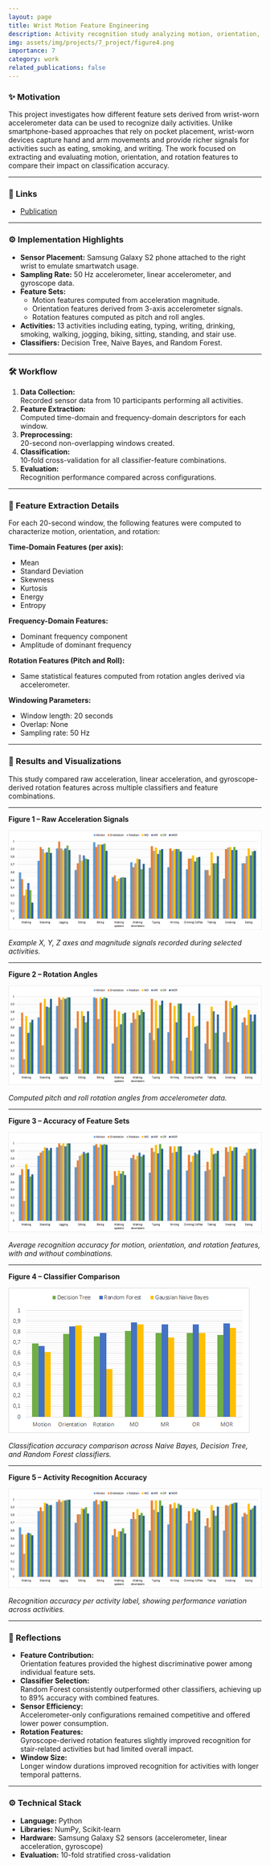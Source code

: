 ```yaml
---
layout: page
title: Wrist Motion Feature Engineering
description: Activity recognition study analyzing motion, orientation, and rotation features from wrist-worn accelerometer data to classify daily activities.
img: assets/img/projects/7_project/figure4.png
importance: 7
category: work
related_publications: false
---
```


### ✨ Motivation

This project investigates how different feature sets derived from wrist-worn accelerometer data can be used to recognize daily activities. Unlike smartphone-based approaches that rely on pocket placement, wrist-worn devices capture hand and arm movements and provide richer signals for activities such as eating, smoking, and writing. The work focused on extracting and evaluating motion, orientation, and rotation features to compare their impact on classification accuracy.

---

### 🔗 Links

- [Publication](https://doi.org/10.5220/0006007100760084)

---

### ⚙️ Implementation Highlights

- **Sensor Placement:** Samsung Galaxy S2 phone attached to the right wrist to emulate smartwatch usage.
- **Sampling Rate:** 50 Hz accelerometer, linear accelerometer, and gyroscope data.
- **Feature Sets:**
  - Motion features computed from acceleration magnitude.
  - Orientation features derived from 3-axis accelerometer signals.
  - Rotation features computed as pitch and roll angles.
- **Activities:** 13 activities including eating, typing, writing, drinking, smoking, walking, jogging, biking, sitting, standing, and stair use.
- **Classifiers:** Decision Tree, Naive Bayes, and Random Forest.

---

### 🛠️ Workflow

1. **Data Collection:**  
   Recorded sensor data from 10 participants performing all activities.
2. **Feature Extraction:**  
   Computed time-domain and frequency-domain descriptors for each window.
3. **Preprocessing:**  
   20-second non-overlapping windows created.
4. **Classification:**  
   10-fold cross-validation for all classifier-feature combinations.
5. **Evaluation:**  
   Recognition performance compared across configurations.

---

### 🧩 Feature Extraction Details

For each 20-second window, the following features were computed to characterize motion, orientation, and rotation:

**Time-Domain Features (per axis):**
- Mean
- Standard Deviation
- Skewness
- Kurtosis
- Energy
- Entropy

**Frequency-Domain Features:**
- Dominant frequency component
- Amplitude of dominant frequency

**Rotation Features (Pitch and Roll):**
- Same statistical features computed from rotation angles derived via accelerometer.

**Windowing Parameters:**
- Window length: 20 seconds
- Overlap: None
- Sampling rate: 50 Hz

---

### 🧪 Results and Visualizations

This study compared raw acceleration, linear acceleration, and gyroscope-derived rotation features across multiple classifiers and feature combinations.

---

**Figure 1 – Raw Acceleration Signals**

<img src="/assets/img/projects/7_project/figure1.png" alt="Raw Acceleration Signals" class="img-fluid rounded z-depth-1">
<p class="mt-2 text-center"><em>Example X, Y, Z axes and magnitude signals recorded during selected activities.</em></p>

---

**Figure 2 – Rotation Angles**

<img src="/assets/img/projects/7_project/figure2.png" alt="Rotation Angles" class="img-fluid rounded z-depth-1">
<p class="mt-2 text-center"><em>Computed pitch and roll rotation angles from accelerometer data.</em></p>

---

**Figure 3 – Accuracy of Feature Sets**

<img src="/assets/img/projects/7_project/figure3.png" alt="Feature Set Accuracy" class="img-fluid rounded z-depth-1">
<p class="mt-2 text-center"><em>Average recognition accuracy for motion, orientation, and rotation features, with and without combinations.</em></p>

---

**Figure 4 – Classifier Comparison**

<img src="/assets/img/projects/7_project/figure4.png" alt="Classifier Comparison" class="img-fluid rounded z-depth-1">
<p class="mt-2 text-center"><em>Classification accuracy comparison across Naive Bayes, Decision Tree, and Random Forest classifiers.</em></p>

---

**Figure 5 – Activity Recognition Accuracy**

<img src="/assets/img/projects/7_project/figure5.png" alt="Activity Accuracy" class="img-fluid rounded z-depth-1">
<p class="mt-2 text-center"><em>Recognition accuracy per activity label, showing performance variation across activities.</em></p>

---

### 📝 Reflections

- **Feature Contribution:**  
  Orientation features provided the highest discriminative power among individual feature sets.
- **Classifier Selection:**  
  Random Forest consistently outperformed other classifiers, achieving up to 89% accuracy with combined features.
- **Sensor Efficiency:**  
  Accelerometer-only configurations remained competitive and offered lower power consumption.
- **Rotation Features:**  
  Gyroscope-derived rotation features slightly improved recognition for stair-related activities but had limited overall impact.
- **Window Size:**  
  Longer window durations improved recognition for activities with longer temporal patterns.

---

### ⚙️ Technical Stack

- **Language:** Python
- **Libraries:** NumPy, Scikit-learn
- **Hardware:** Samsung Galaxy S2 sensors (accelerometer, linear acceleration, gyroscope)
- **Evaluation:** 10-fold stratified cross-validation

